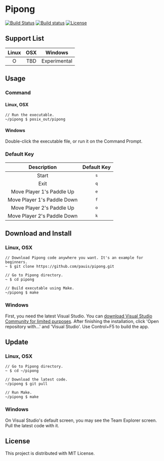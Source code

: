 # Pipong
[![Build Status](https://travis-ci.org/pauis/pipong.svg?branch=master)](https://travis-ci.org/pauis/pipong)
[![Build status](https://ci.appveyor.com/api/projects/status/9ow6e8p23wff3ilx/branch/master?svg=true)](https://ci.appveyor.com/project/pauis/pipong/branch/master)
[![License](https://img.shields.io/badge/License-MIT-blue.svg)](https://opensource.org/licenses/MIT)

## Support List
| Linux | OSX | Windows |
|:-:|:-:|:-:|
| O | TBD | Experimental |

## Usage
### Command
#### Linux, OSX
```
// Run the executable.
~/pipong $ posix_out/pipong
```

#### Windows
Double-click the executable file, or run it on the Command Prompt.

### Default Key
| Description | Default Key |
|:-:|:-:|
| Start | <kbd>s</kbd> |
| Exit | <kbd>q</kbd> |
| Move Player 1's Paddle Up | <kbd>e</kbd> |
| Move Player 1's Paddle Down | <kbd>f</kbd> |
| Move Player 2's Paddle Up | <kbd>o</kbd> |
| Move Player 2's Paddle Down | <kbd>k</kbd> |

## Download and Install
### Linux, OSX
```
// Download Pipong code anywhere you want. It's an example for beginners.
~ $ git clone https://github.com/pauis/pipong.git

// Go to Pipong directory.
~ $ cd pipong

// Build executable using Make.
~/pipong $ make
```

### Windows
First, you need the latest Visual Studio. You can [download Visual Studio Community for limited purposes](https://www.visualstudio.com/).
After finishing the installation, click 'Open repository with...' and 'Visual Studio'.
Use Control+F5 to build the app.

## Update
### Linux, OSX
```
// Go to Pipong directory.
~ $ cd ~/pipong

// Download the latest code.
~/pipong $ git pull

// Run Make.
~/pipong $ make
```

### Windows
On Visual Studio's default screen, you may see the Team Explorer screen. Pull the latest code with it.

## License
This project is distributed with MIT License.
